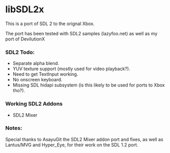 # libSDL2x

This is a port of SDL 2 to the orignal Xbox.

The port has been tested with SDL2 samples (lazyfoo.net) as well as my port of DevilutionX

### SDL2 Todo:
- Separate alpha blend.
- YUV texture support (mostly used for video playback?).
- Need to get TextInput working.
- No onscreen keyboard.
- Missing SDL hidapi subsystem (is this likely to be used for ports to Xbox tho?).

### Working SDL2 Addons
- SDL2 Mixer

### Notes:

Special thanks to AsayuGit the SDL2 Mixer addon port and fixes, as well as Lantus/MVG and Hyper_Eye, for their work on the SDL 1.2 port.

